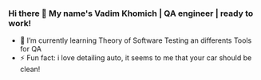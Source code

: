 ### Hi there 👋 My name's Vadim Khomich | QA engineer | ready to work!
- 🌱 I’m currently learning Theory of Software Testing an differents Tools for QA 
- ⚡ Fun fact: i love detailing auto, it seems to me that your car should be clean!
<!--
**VadimKho/VadimKho** is a ✨ _special_ ✨ repository because its `README.md` (this file) appears on your GitHub profile.

Here are some ideas to get you started:

- 🔭 I’m currently working on ...
- 🌱 I’m currently learning ...
- 👯 I’m looking to collaborate on ...
- 🤔 I’m looking for help with ...
- 💬 Ask me about ...
- 📫 How to reach me: ...
- 😄 Pronouns: ...
- ⚡ Fun fact: ...
-->
